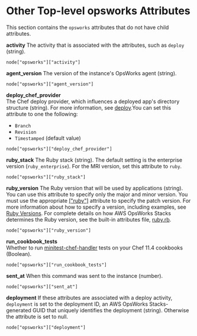 # Other Top\-level opsworks Attributes<a name="attributes-json-opsworks-other"></a>

This section contains the `opsworks` attributes that do not have child attributes\.

**activity**  <a name="attributes-json-opsworks-activity"></a>
The activity that is associated with the attributes, such as `deploy` \(string\)\.  

```
node["opsworks"]["activity"]
```

**agent\_version**  <a name="attributes-json-opsworks-agent"></a>
The version of the instance's OpsWorks agent \(string\)\.  

```
node["opsworks"]["agent_version"]
```

**deploy\_chef\_provider**  
The Chef deploy provider, which influences a deployed app's directory structure \(string\)\. For more information, see [deploy](https://docs.chef.io/resource_deploy.html)\.You can set this attribute to one the following:  
+ `Branch`
+ `Revision`
+ `Timestamped` \(default value\)

```
node["opsworks"]["deploy_chef_provider"]
```

**ruby\_stack**  <a name="attributes-json-opsworks-ruby-stack"></a>
The Ruby stack \(string\)\. The default setting is the enterprise version \(`ruby_enterprise`\)\. For the MRI version, set this attribute to `ruby`\.  

```
node["opsworks"]["ruby_stack"]
```

**ruby\_version**  <a name="attributes-json-opsworks-ruby-version"></a>
The Ruby version that will be used by applications \(string\)\. You can use this attribute to specify only the major and minor version\. You must use the appropriate [\["ruby"\]](attributes-recipes-ruby.md) attribute to specify the patch version\. For more information about how to specify a version, including examples, see [Ruby Versions](workingcookbook-ruby.md)\. For complete details on how AWS OpsWorks Stacks determines the Ruby version, see the built\-in attributes file, [ruby\.rb](https://github.com/aws/opsworks-cookbooks/blob/release-chef-11.10/ruby/attributes/ruby.rb)\.  

```
node["opsworks"]["ruby_version"]
```

**run\_cookbook\_tests**  
Whether to run [minitest\-chef\-handler](https://github.com/calavera/minitest-chef-handler) tests on your Chef 11\.4 cookbooks \(Boolean\)\.  

```
node["opsworks"]["run_cookbook_tests"]
```

**sent\_at**  <a name="attributes-json-opsworks-sent"></a>
When this command was sent to the instance \(number\)\.  

```
node["opsworks"]["sent_at"]
```

**deployment**  <a name="attributes-json-opsworks-deployment"></a>
If these attributes are associated with a deploy activity, `deployment` is set to the deployment ID, an AWS OpsWorks Stacks\-generated GUID that uniquely identifies the deployment \(string\)\. Otherwise the attribute is set to null\.  

```
node["opsworks"]["deployment"]
```